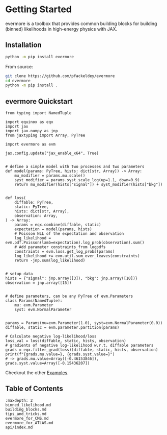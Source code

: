 # Getting Started

evermore is a toolbox that provides common building blocks for building (binned) likelihoods in high-energy physics with JAX.

## Installation

```bash
python -m pip install evermore
```

From source:

```bash
git clone https://github.com/pfackeldey/evermore
cd evermore
python -m pip install .
```

## evermore Quickstart

```{code-block} python
from typing import NamedTuple

import equinox as eqx
import jax
import jax.numpy as jnp
from jaxtyping import Array, PyTree

import evermore as evm

jax.config.update("jax_enable_x64", True)


# define a simple model with two processes and two parameters
def model(params: PyTree, hists: dict[str, Array]) -> Array:
    mu_modifier = params.mu.scale()
    syst_modifier = params.syst.scale_log(up=1.1, down=0.9)
    return mu_modifier(hists["signal"]) + syst_modifier(hists["bkg"])


def loss(
    diffable: PyTree,
    static: PyTree,
    hists: dict[str, Array],
    observation: Array,
) -> Array:
    params = eqx.combine(diffable, static)
    expectation = model(params, hists)
    # Poisson NLL of the expectation and observation
    log_likelihood = evm.pdf.Poisson(lamb=expectation).log_prob(observation).sum()
    # Add parameter constraints from logpdfs
    constraints = evm.loss.get_log_probs(params)
    log_likelihood += evm.util.sum_over_leaves(constraints)
    return -jnp.sum(log_likelihood)


# setup data
hists = {"signal": jnp.array([3]), "bkg": jnp.array([10])}
observation = jnp.array([15])


# define parameters, can be any PyTree of evm.Parameters
class Params(NamedTuple):
    mu: evm.Parameter
    syst: evm.NormalParameter


params = Params(mu=evm.Parameter(1.0), syst=evm.NormalParameter(0.0))
diffable, static = evm.parameter.partition(params)

# Calculate negative log-likelihood/loss
loss_val = loss(diffable, static, hists, observation)
# gradients of negative log-likelihood w.r.t. diffable parameters
grads = eqx.filter_grad(loss)(diffable, static, hists, observation)
print(f"{grads.mu.value=}, {grads.syst.value=}")
# -> grads.mu.value=Array([-0.46153846]), grads.syst.value=Array([-0.15436207])
```

Checkout the other [Examples](https://github.com/pfackeldey/evermore/tree/main/examples).

## Table of Contents

```{toctree}
:maxdepth: 2
binned_likelihood.md
building_blocks.md
tips_and_tricks.md
evermore_for_CMS.md
evermore_for_ATLAS.md
api/index.md
```
